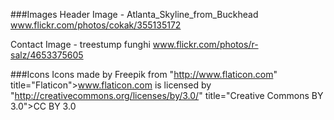 ###Images
Header Image - Atlanta_Skyline_from_Buckhead
www.flickr.com/photos/cokak/355135172

Contact Image - treestump funghi
www.flickr.com/photos/r-salz/4653375605

###Icons
Icons made by Freepik from "http://www.flaticon.com" title="Flaticon">www.flaticon.com is licensed by "http://creativecommons.org/licenses/by/3.0/" title="Creative Commons BY 3.0">CC BY 3.0
